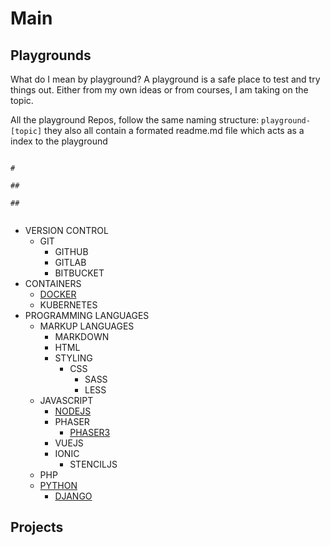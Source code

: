 # Main

## Playgrounds

What do I mean by playground? A playground is a safe place to test and try things out. Either from my own ideas or from courses, I am taking on the topic.

All the playground Repos, follow the same naming structure: `playground-[topic]` they also all contain a formated readme.md file which acts as a index to the playground

````

#

##

##


````



- VERSION CONTROL
    - GIT
        - GITHUB
        - GITLAB
        - BITBUCKET
- CONTAINERS
    - [DOCKER](https://github.com/mejasonatkinson/playground-docker)
    - KUBERNETES
- PROGRAMMING LANGUAGES
    - MARKUP LANGUAGES
        - MARKDOWN
        - HTML
        - STYLING
            - CSS
                - SASS
                - LESS
    - JAVASCRIPT
        - [NODEJS](https://github.com/mejasonatkinson/playground-nodejs)
        - PHASER
            - [PHASER3](https://github.com/mejasonatkinson/playground-phaser-3)
        - VUEJS
        - IONIC
            - STENCILJS
    - PHP
    - [PYTHON](https://github.com/mejasonatkinson/playground-python)
        - [DJANGO](https://github.com/mejasonatkinson/playground-django)

<!--
- [DATA](https://github.com/mejasonatkinson/playground-data)
- JAVASCRIPT
    - [REACTJS](https://github.com/mejasonatkinson/playground-reactjs)
    - [STRAPICMS](https://github.com/mejasonatkinson/playground-strapiCMS)
- [PHP](https://github.com/mejasonatkinson/playground-php)
    - [CRAFTCMS](https://github.com/mejasonatkinson/playground-craftCMS)    
-->

## Projects

<!--
Topics:
*Delete, if not being used?*
- [JAVASCRIPT](https://github.com/mejasonatkinson/topics-javascript)
- [PHP](https://github.com/mejasonatkinson/topics-php)
- [PYTHON](https://github.com/mejasonatkinson/topics-python)
- [TOPICS](https://github.com/mejasonatkinson/topics)
-->

<!--
Projects:
*Delete, if not being used?*
- [TOPIC TOOL](https://github.com/mejasonatkinson/topic-tool)
- [PROJECT TOOL](https://github.com/mejasonatkinson/project-tool)
- [GUITAR TOOL](https://github.com/mejasonatkinson/guitar-tool)
- [PRESENTATION TOOL](https://github.com/mejasonatkinson/presentation-tool)
-->
